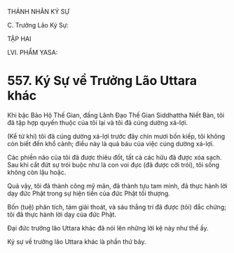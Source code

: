 THÁNH NHÂN KÝ SỰ

C. Trưởng Lão Ký Sự:

TẬP HAI

LVI. PHẨM YASA:

# 557. Ký Sự về Trưởng Lão Uttara khác

Khi bậc Bảo Hộ Thế Gian, đấng Lãnh Đạo Thế Gian Siddhattha Niết Bàn, tôi đã tập hợp quyến thuộc của tôi lại và tôi đã cúng dường xá-lợi.

(Kể từ khi) tôi đã cúng dường xá-lợi trước đây chín mươi bốn kiếp, tôi không còn biết đến khổ cảnh; điều này là quả báu của việc cúng dường xá-lợi.

Các phiền não của tôi đã được thiêu đốt, tất cả các hữu đã được xóa sạch. Sau khi cắt đứt sự trói buộc như là con voi đực (đã được cởi trói), tôi sống không còn lậu hoặc.

Quả vậy, tôi đã thành công mỹ mãn, đã thành tựu tam minh, đã thực hành lời dạy đức Phật trong sự hiện tiền của đức Phật tối thượng.

Bốn (tuệ) phân tích, tám giải thoát, và sáu thắng trí đã được (tôi) đắc chứng; tôi đã thực hành lời dạy của đức Phật.

Đại đức trưởng lão Uttara khác đã nói lên những lời kệ này như thế ấy.

Ký sự về trưởng lão Uttara khác là phần thứ bảy.
